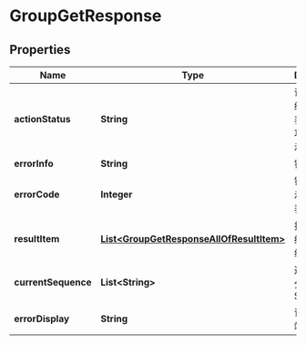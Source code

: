 

# GroupGetResponse


## Properties

| Name | Type | Description | Notes |
|------------ | ------------- | ------------- | -------------|
|**actionStatus** | **String** | 请求处理的结果，OK 表示处理成功，FAIL 表示失败 |  [optional] |
|**errorInfo** | **String** | 错误信息 |  |
|**errorCode** | **Integer** | 错误码，0表示成功，非0表示失败 |  |
|**resultItem** | [**List&lt;GroupGetResponseAllOfResultItem&gt;**](GroupGetResponseAllOfResultItem.md) | 拉取分组的结果对象数组 |  [optional] |
|**currentSequence** | **List&lt;String&gt;** | 返回最新的分组 Sequence |  [optional] |
|**errorDisplay** | **String** | 详细的客户端展示信息 |  [optional] |




